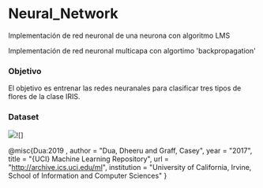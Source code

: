 # Neural_Network

Implementación de red neuronal de una neurona con algoritmo LMS

Implementación de red neuronal multicapa con algortimo 'backpropagation'

### Objetivo

El objetivo es entrenar las redes neuranales para clasificar tres tipos de flores de la clase IRIS.


### Dataset

![](https://archive.ics.uci.edu/ml/datasets/iris)![]

>
@misc{Dua:2019 ,
author = "Dua, Dheeru and Graff, Casey",
year = "2017",
title = "{UCI} Machine Learning Repository",
url = "http://archive.ics.uci.edu/ml",
institution = "University of California, Irvine, School of Information and Computer Sciences" }
>

